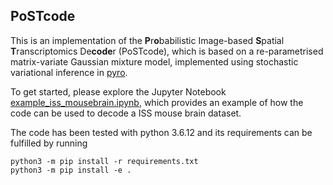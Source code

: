 ## PoSTcode

This is an implementation of the **P**r**o**babilistic Image-based **S**patial **T**ranscriptomics De**code**r (PoSTcode), which is based on a re-parametrised matrix-variate Gaussian mixture model,
implemented using stochastic variational inference in [pyro](https://pyro.ai/). 
<!The method implemented here is described in the paper ["PoSTcode: Probabilistic image-based spatial transcriptomics decoder"]().
>

To get started, please explore the Jupyter Notebook
[example_iss_mousebrain.ipynb](notebooks/example_iss_mousebrain.ipynb), which provides an
example of how the code can be used to decode a
ISS mouse brain dataset.

The code has been tested with python 3.6.12 and its requirements can be
fulfilled by running
```
python3 -m pip install -r requirements.txt
python3 -m pip install -e .
```
